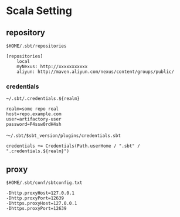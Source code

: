 # Scala Setting

## repository

`$HOME/.sbt/repositories`
```
[repositories]
    local
    myNexus: http://xxxxxxxxxxx
    aliyun: http://maven.aliyun.com/nexus/content/groups/public/
```

### credentials

`~/.sbt/.credentials.${realm}`
```
realm=some repo real
host=repo.example.com
user=artifactory-user
password=P4ssw0rdH4sh
```

`～/.sbt/$sbt_version/plugins/credentials.sbt`
```
credentials += Credentials(Path.userHome / ".sbt" / ".credentials.${realm}")
```

## proxy
`$HOME/.sbt/conf/sbtconfig.txt`
```
-Dhttp.proxyHost=127.0.0.1
-Dhttp.proxyPort=12639
-Dhttps.proxyHost=127.0.0.1
-Dhttps.proxyPort=12639
```
